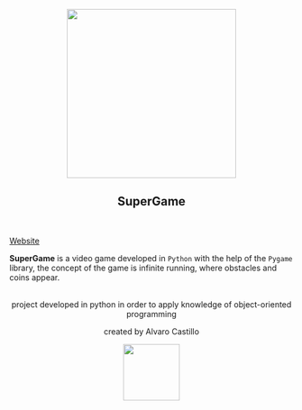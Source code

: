 <p align="center">
<a href="https://github.com/Mrbanano"><img src="https://i.postimg.cc/V66YL3cS/portada.jpg" height="300"></a>
</p>
</p>
<p align="center">
<h2 align="center">SuperGame</h3>
<br>
</p>

[Website](https://mrbanano.github.io/)

 **SuperGame** is a video game developed in `Python` with the help of the `Pygame` library, the concept of the game is infinite running, where obstacles and coins appear.
<p align="center">
<br>
 project developed in python in order to apply knowledge of object-oriented programming
 <br>
 <p align="center">created by Alvaro Castillo</p>
 </p>



<p align="center">
  <a href="https://github.com/Mrbanano"><img src="https://i.postimg.cc/ZKn2f6BT/footpython2.png" height="100"></a>
</p>

